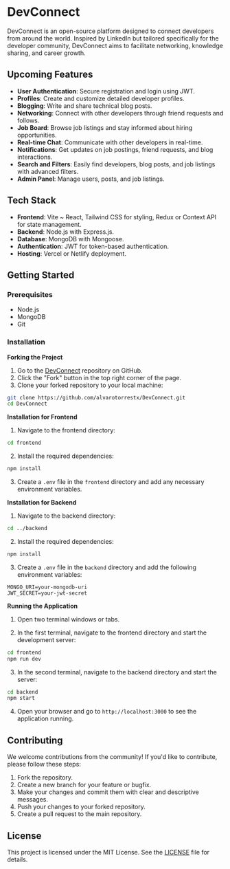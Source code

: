 # DevConnect

DevConnect is an open-source platform designed to connect developers from around the world. Inspired by LinkedIn but tailored specifically for the developer community, DevConnect aims to facilitate networking, knowledge sharing, and career growth.

## Upcoming Features

- **User Authentication**: Secure registration and login using JWT.
- **Profiles**: Create and customize detailed developer profiles.
- **Blogging**: Write and share technical blog posts.
- **Networking**: Connect with other developers through friend requests and follows.
- **Job Board**: Browse job listings and stay informed about hiring opportunities.
- **Real-time Chat**: Communicate with other developers in real-time.
- **Notifications**: Get updates on job postings, friend requests, and blog interactions.
- **Search and Filters**: Easily find developers, blog posts, and job listings with advanced filters.
- **Admin Panel**: Manage users, posts, and job listings.

## Tech Stack

- **Frontend**: Vite ~ React, Tailwind CSS for styling, Redux or Context API for state management.
- **Backend**: Node.js with Express.js.
- **Database**: MongoDB with Mongoose.
- **Authentication**: JWT for token-based authentication.
- **Hosting**: Vercel or Netlify deployment.

## Getting Started

### Prerequisites

- Node.js
- MongoDB
- Git

### Installation

__Forking the Project__

1. Go to the [DevConnect](https://github.com/alvarotorrestx/DevConnect) repository on GitHub.
2. Click the "Fork" button in the top right corner of the page.
3. Clone your forked repository to your local machine:

```bash
git clone https://github.com/alvarotorrestx/DevConnect.git
cd DevConnect
```

__Installation for Frontend__

1. Navigate to the frontend directory:

```bash
cd frontend
```

2. Install the required dependencies:

```bash
npm install
```

3. Create a `.env` file in the `frontend` directory and add any necessary environment variables.

__Installation for Backend__

1. Navigate to the backend directory:

```bash
cd ../backend
```

2. Install the required dependencies:

```bash
npm install
```

3. Create a `.env` file in the `backend` directory and add the following environment variables:

```ENV
MONGO_URI=your-mongodb-uri
JWT_SECRET=your-jwt-secret
```

__Running the Application__

1. Open two terminal windows or tabs.

2. In the first terminal, navigate to the frontend directory and start the development server:

```bash
cd frontend
npm run dev
```

3. In the second terminal, navigate to the backend directory and start the server:

```bash
cd backend
npm start
```

4. Open your browser and go to `http://localhost:3000` to see the application running.

## Contributing

We welcome contributions from the community! If you'd like to contribute, please follow these steps:

1. Fork the repository.
2. Create a new branch for your feature or bugfix.
3. Make your changes and commit them with clear and descriptive messages.
4. Push your changes to your forked repository.
5. Create a pull request to the main repository.

## License

This project is licensed under the MIT License. See the [LICENSE](https://github.com/alvarotorrestx/DevConnect?tab=MIT-1-ov-file#readme) file for details.
